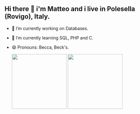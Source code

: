 ## Hi there 👋 i'm Matteo and i live in Polesella (Rovigo), Italy.

- 🔭 I’m currently working on Databases.
- 🌱 I’m currently learning SQL, PHP and C.
- 😄 Pronouns: Becca, Beck's.

  <img height=180 src="https://github-readme-stats.vercel.app/api?username=MatteoBeccari05&theme=dark"> <img height=180 src="https://github-readme-stats.vercel.app/api/top-langs?username=MatteoBeccari05&layout=compact&langs_count=8&card_width=320&theme=dark"> 

